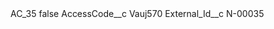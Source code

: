 <?xml version="1.0" encoding="UTF-8"?>
<CustomMetadata xmlns="http://soap.sforce.com/2006/04/metadata" xmlns:xsi="http://www.w3.org/2001/XMLSchema-instance" xmlns:xsd="http://www.w3.org/2001/XMLSchema">
    <label>AC_35</label>
    <protected>false</protected>
    <values>
        <field>AccessCode__c</field>
        <value xsi:type="xsd:string">Vauj570</value>
    </values>
    <values>
        <field>External_Id__c</field>
        <value xsi:type="xsd:string">N-00035</value>
    </values>
</CustomMetadata>
